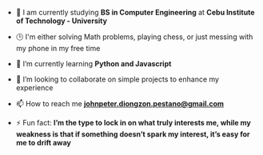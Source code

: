 - 🏫 I am currently studying **BS in Computer Engineering** at **Cebu Institute of Technology - University**

- 🕒 I'm either solving Math problems, playing chess, or just messing with my phone in my free time

- 🌱 I’m currently learning **Python and Javascript**

- 👯 I’m looking to collaborate on simple projects to enhance my experience

- 📫 How to reach me **johnpeter.diongzon.pestano@gmail.com**

- ⚡ Fun fact: **I’m the type to lock in on what truly interests me, while my weakness is that if something doesn’t spark my interest, it’s easy for me to drift away**
